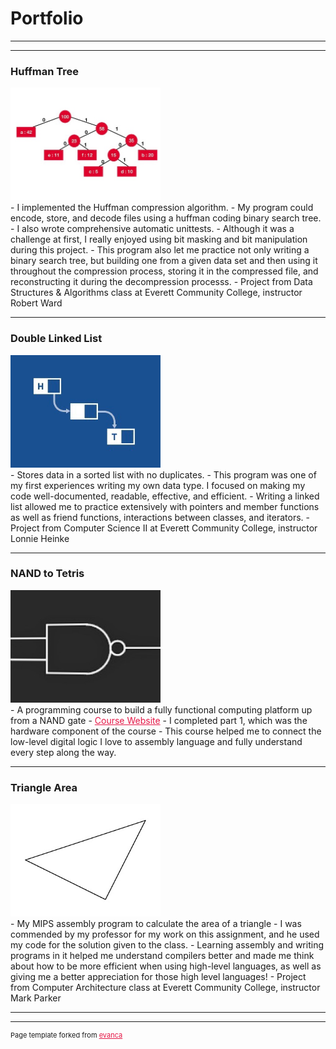 # Portfolio

---

---
<!--[Double Linked List](/sample_page)
<!-- <img src="images/dummy_thumbnail.jpg?raw=true"/> -->

### Huffman Tree
<a href = "https://github.com/katiebug2001/CS_233/tree/master/HuffmanCodingStart/HuffmanCoding">
  <img src="images/HUFFMAN_TREE final.jpg" style="width:240px; height:180px"><a/>
<br>
- I implemented the Huffman compression algorithm.
- My program could encode, store, and decode files using a huffman coding binary search tree.
- I also wrote comprehensive automatic unittests.
- Although it was a challenge at first, I really enjoyed using bit masking and bit manipulation during this project. 
- This program also let me practice not only writing a binary search tree, but building one from a given data set and then using it throughout the compression process, storing it in the compressed file, and reconstructing it during the decompression processs.
- Project from Data Structures & Algorithms class at Everett Community College, instructor Robert Ward
 
---

### Double Linked List 

<a href="https://github.com/katiebug2001/CS_132/tree/master/linked_list_template">
  <img src="images/DLL_GRAPHIC final.jpg" style="width:240px; height:180px"></a>
<br>
- Stores data in a sorted list with no duplicates.
- This program was one of my first experiences writing my own data type. I focused on making my code well-documented, readable, effective, and efficient. 
- Writing a linked list allowed me to practice extensively with pointers and member functions as well as friend functions, interactions between classes, and iterators. 
- Project from Computer Science II at Everett Community College, instructor Lonnie Heinke


---
 
### NAND to Tetris
<a href="https://github.com/katiebug2001/nand_to_tetris/tree/master/projects">
  <img src="images/NAND final.jpg" style="width:240px; height:180px"/><a/>
<br>
- A programming course to build a fully functional computing platform up from a NAND gate
- <a href = "https://www.nand2tetris.org/" style = "color:#E51746">Course Website</a>
- I completed part 1, which was the hardware component of the course
- This course helped me to connect the low-level digital logic I love to assembly language and fully understand every step along the way.

---
  
### Triangle Area
<a href="https://github.com/katiebug2001/CS_260/blob/master/HonsingerP4.s">
  <img src="images/TRIANGLE final.jpg" style="width:240px; height:180px"/><a/>
<br>
- My MIPS assembly program to calculate the area of a triangle
- I was commended by my professor for my work on this assignment, and he used my code for the solution given to the class. 
- Learning assembly and writing programs in it helped me understand compilers better and made me think about how to be more efficient when using high-level languages, as well as giving me a better appreciation for those high level languages!
- Project from Computer Architecture class at Everett Community College, instructor Mark Parker
  



  
<!--
- [Project 1 Title](http://example.com/)
- [Project 2 Title](http://example.com/)
- [Project 3 Title](http://example.com/)
- [Project 4 Title](http://example.com/)
- [Project 5 Title](http://example.com/)
-->


---


---
<p style="font-size:11px">Page template forked from <a href="https://github.com/evanca/quick-portfolio" style = "color:#E51746">evanca</a></p>
<!-- Remove above link if you don't want to attibute -->
